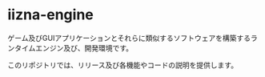 # iizna-engine
ゲーム及びGUIアプリケーションとそれらに類似するソフトウェアを構築するランタイムエンジン及び、開発環境です。

このリポジトリでは、リリース及び各機能やコードの説明を提供します。

